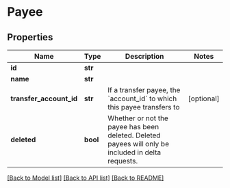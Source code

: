 # Payee

## Properties
Name | Type | Description | Notes
------------ | ------------- | ------------- | -------------
**id** | **str** |  | 
**name** | **str** |  | 
**transfer_account_id** | **str** | If a transfer payee, the &#x60;account_id&#x60; to which this payee transfers to | [optional] 
**deleted** | **bool** | Whether or not the payee has been deleted.  Deleted payees will only be included in delta requests. | 

[[Back to Model list]](../README.md#documentation-for-models) [[Back to API list]](../README.md#documentation-for-api-endpoints) [[Back to README]](../README.md)

